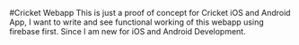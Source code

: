 #Cricket Webapp
This is just a proof of concept for Cricket iOS and Android App, I want to write and see functional working of this webapp using firebase first. Since I am new for iOS and Android Development.
